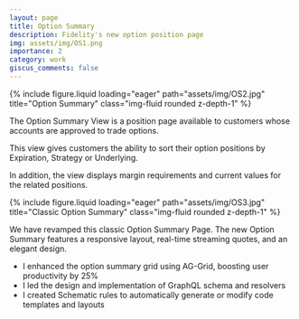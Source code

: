 ```yaml
---
layout: page
title: Option Summary
description: Fidelity's new option position page
img: assets/img/OS1.png
importance: 2
category: work
giscus_comments: false
---
```


<div class="row">
    <div class="col-sm mt-3 mt-md-0">
        {% include figure.liquid loading="eager" path="assets/img/OS2.jpg" title="Option Summary" class="img-fluid rounded z-depth-1" %}
    </div>
</div>

The Option Summary View is a position page available to customers whose accounts are approved to trade options.

This view gives customers the ability to sort their option positions by Expiration, Strategy or Underlying.

In addition, the view displays margin requirements and current values for the related positions.

<div class="row">
    <div class="col-sm mt-3 mt-md-0">
        {% include figure.liquid loading="eager" path="assets/img/OS3.jpg" title="Classic Option Summary" class="img-fluid rounded z-depth-1" %}
    </div>
</div>

We have revamped this classic Option Summary Page. The new Option Summary features a responsive layout, real-time streaming quotes, and an elegant design.

- I enhanced the option summary grid using AG-Grid, boosting user productivity by 25%
- I led the design and implementation of GraphQL schema and resolvers
- I created Schematic rules to automatically generate or modify code templates and layouts
